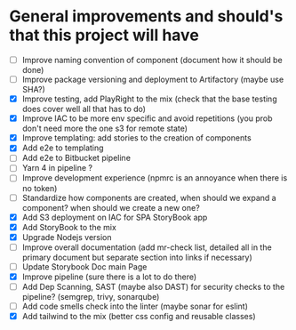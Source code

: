 # General improvements and should's that this project will have

- [ ] Improve naming convention of component (document how it should be done)
- [ ] Improve package versioning and deployment to Artifactory (maybe use SHA?)
- [x] Improve testing, add PlayRight to the mix (check that the base testing does cover well all that has to do)
- [x] Improve IAC to be more env specific and avoid repetitions (you prob don't need more the one s3 for remote state)
- [x] Improve templating: add stories to the creation of components
- [x] Add e2e to templating
- [ ] Add e2e to Bitbucket pipeline
- [ ] Yarn 4 in pipeline ?
- [ ] Improve development experience (npmrc is an annoyance when there is no token)
- [ ] Standardize how components are created, when should we expand a component? when should we create a new one?
- [x] Add S3 deployment on IAC for SPA StoryBook app
- [x] Add StoryBook to the mix
- [x] Upgrade Nodejs version
- [ ] Improve overall documentation (add mr-check list, detailed all in the primary document but separate section into links if necessary)
- [ ] Update Storybook Doc main Page
- [x] Improve pipeline (sure there is a lot to do there)
- [ ] Add Dep Scanning, SAST (maybe also DAST) for security checks to the pipeline? (semgrep, trivy, sonarqube)
- [ ] Add code smells check into the linter (maybe sonar for eslint)
- [x] Add tailwind to the mix (better css config and reusable classes)
